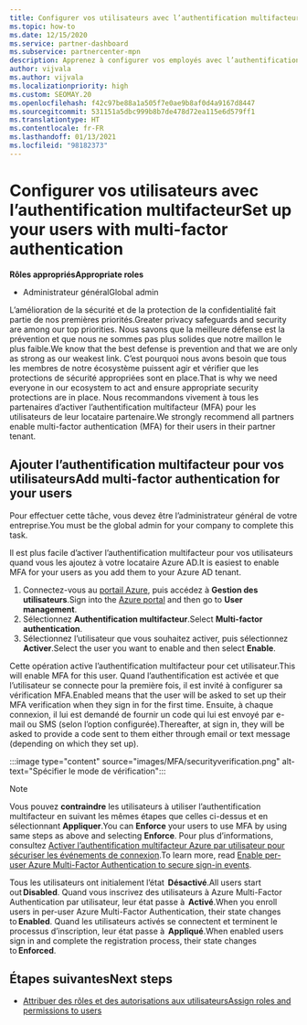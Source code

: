 ```yaml
---
title: Configurer vos utilisateurs avec l’authentification multifacteur
ms.topic: how-to
ms.date: 12/15/2020
ms.service: partner-dashboard
ms.subservice: partnercenter-mpn
description: Apprenez à configurer vos employés avec l’authentification multifacteur
author: vijvala
ms.author: vijvala
ms.localizationpriority: high
ms.custom: SEOMAY.20
ms.openlocfilehash: f42c97be88a1a505f7e0ae9b8af0d4a9167d8447
ms.sourcegitcommit: 531151a5dbc999b8b7de478d72ea115e6d579ff1
ms.translationtype: HT
ms.contentlocale: fr-FR
ms.lasthandoff: 01/13/2021
ms.locfileid: "98182373"
---
```

# <a name="set-up-your-users-with-multi-factor-authentication"></a><span data-ttu-id="1a9df-103">Configurer vos utilisateurs avec l’authentification multifacteur</span><span class="sxs-lookup"><span data-stu-id="1a9df-103">Set up your users with multi-factor authentication</span></span>

<span data-ttu-id="1a9df-104">**Rôles appropriés**</span><span class="sxs-lookup"><span data-stu-id="1a9df-104">**Appropriate roles**</span></span>

- <span data-ttu-id="1a9df-105">Administrateur général</span><span class="sxs-lookup"><span data-stu-id="1a9df-105">Global admin</span></span>

<span data-ttu-id="1a9df-106">L’amélioration de la sécurité et de la protection de la confidentialité fait partie de nos premières priorités.</span><span class="sxs-lookup"><span data-stu-id="1a9df-106">Greater privacy safeguards and security are among our top priorities.</span></span> <span data-ttu-id="1a9df-107">Nous savons que la meilleure défense est la prévention et que nous ne sommes pas plus solides que notre maillon le plus faible.</span><span class="sxs-lookup"><span data-stu-id="1a9df-107">We know that the best defense is prevention and that we are only as strong as our weakest link.</span></span> <span data-ttu-id="1a9df-108">C’est pourquoi nous avons besoin que tous les membres de notre écosystème puissent agir et vérifier que les protections de sécurité appropriées sont en place.</span><span class="sxs-lookup"><span data-stu-id="1a9df-108">That is why we need everyone in our ecosystem to act and ensure appropriate security protections are in place.</span></span> <span data-ttu-id="1a9df-109">Nous recommandons vivement à tous les partenaires d’activer l’authentification multifacteur (MFA) pour les utilisateurs de leur locataire partenaire.</span><span class="sxs-lookup"><span data-stu-id="1a9df-109">We strongly recommend all partners enable multi-factor authentication (MFA) for their users in their partner tenant.</span></span> 

## <a name="add-multi-factor-authentication-for-your-users"></a><span data-ttu-id="1a9df-110">Ajouter l’authentification multifacteur pour vos utilisateurs</span><span class="sxs-lookup"><span data-stu-id="1a9df-110">Add multi-factor authentication for your users</span></span>

<span data-ttu-id="1a9df-111">Pour effectuer cette tâche, vous devez être l’administrateur général de votre entreprise.</span><span class="sxs-lookup"><span data-stu-id="1a9df-111">You must be the global admin for your company to complete this task.</span></span>

<span data-ttu-id="1a9df-112">Il est plus facile d’activer l’authentification multifacteur pour vos utilisateurs quand vous les ajoutez à votre locataire Azure AD.</span><span class="sxs-lookup"><span data-stu-id="1a9df-112">It is easiest to enable MFA for your users as you add them to your Azure AD tenant.</span></span>

1. <span data-ttu-id="1a9df-113">Connectez-vous au [portail Azure](https://portal.azure.com), puis accédez à **Gestion des utilisateurs**.</span><span class="sxs-lookup"><span data-stu-id="1a9df-113">Sign into the [Azure portal](https://portal.azure.com) and then go to **User management**.</span></span>
1. <span data-ttu-id="1a9df-114">Sélectionnez **Authentification multifacteur**.</span><span class="sxs-lookup"><span data-stu-id="1a9df-114">Select **Multi-factor authentication**.</span></span>
1. <span data-ttu-id="1a9df-115">Sélectionnez l’utilisateur que vous souhaitez activer, puis sélectionnez **Activer**.</span><span class="sxs-lookup"><span data-stu-id="1a9df-115">Select the user you want to enable and then select **Enable**.</span></span>

<span data-ttu-id="1a9df-116">Cette opération active l’authentification multifacteur pour cet utilisateur.</span><span class="sxs-lookup"><span data-stu-id="1a9df-116">This will enable MFA for this user.</span></span> <span data-ttu-id="1a9df-117">Quand l’authentification est activée et que l’utilisateur se connecte pour la première fois, il est invité à configurer sa vérification MFA.</span><span class="sxs-lookup"><span data-stu-id="1a9df-117">Enabled means that the user will be asked to set up their MFA verification when they sign in for the first time.</span></span> <span data-ttu-id="1a9df-118">Ensuite, à chaque connexion, il lui est demandé de fournir un code qui lui est envoyé par e-mail ou SMS (selon l’option configurée).</span><span class="sxs-lookup"><span data-stu-id="1a9df-118">Thereafter, at sign in, they will be asked to provide a code sent to them either through email or text message (depending on which they set up).</span></span>  

:::image type="content" source="images/MFA/securityverification.png" alt-text="Spécifier le mode de vérification":::

>[!NOTE]
><span data-ttu-id="1a9df-120">Vous pouvez **contraindre** les utilisateurs à utiliser l’authentification multifacteur en suivant les mêmes étapes que celles ci-dessus et en sélectionnant **Appliquer**.</span><span class="sxs-lookup"><span data-stu-id="1a9df-120">You can **Enforce** your users to use MFA by using same steps as above and selecting **Enforce**.</span></span> <span data-ttu-id="1a9df-121">Pour plus d’informations, consultez [Activer l’authentification multifacteur Azure par utilisateur pour sécuriser les événements de connexion](/azure/active-directory/authentication/howto-mfa-userstates).</span><span class="sxs-lookup"><span data-stu-id="1a9df-121">To learn more, read [Enable per-user Azure Multi-Factor Authentication to secure sign-in events](/azure/active-directory/authentication/howto-mfa-userstates).</span></span> 

<span data-ttu-id="1a9df-122">Tous les utilisateurs ont initialement l’état  **Désactivé**.</span><span class="sxs-lookup"><span data-stu-id="1a9df-122">All users start out **Disabled**.</span></span> <span data-ttu-id="1a9df-123">Quand vous inscrivez des utilisateurs à Azure Multi-Factor Authentication par utilisateur, leur état passe à  **Activé**.</span><span class="sxs-lookup"><span data-stu-id="1a9df-123">When you enroll users in per-user Azure Multi-Factor Authentication, their state changes to **Enabled**.</span></span> <span data-ttu-id="1a9df-124">Quand les utilisateurs activés se connectent et terminent le processus d’inscription, leur état passe à  **Appliqué**.</span><span class="sxs-lookup"><span data-stu-id="1a9df-124">When enabled users sign in and complete the registration process, their state changes to **Enforced**.</span></span> 

## <a name="next-steps"></a><span data-ttu-id="1a9df-125">Étapes suivantes</span><span class="sxs-lookup"><span data-stu-id="1a9df-125">Next steps</span></span>

- [<span data-ttu-id="1a9df-126">Attribuer des rôles et des autorisations aux utilisateurs</span><span class="sxs-lookup"><span data-stu-id="1a9df-126">Assign roles and permissions to users</span></span>](permissions-overview.md)
